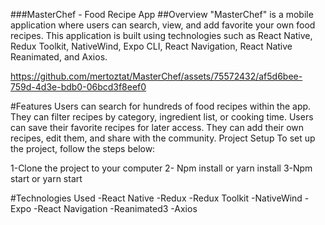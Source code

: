 ###MasterChef - Food Recipe App
##Overview
"MasterChef" is a mobile application where users can search, view, and add favorite your own food recipes. This application is built using technologies such as React Native, Redux Toolkit, NativeWind, Expo CLI, React Navigation, React Native Reanimated, and Axios.

https://github.com/mertoztat/MasterChef/assets/75572432/af5d6bee-759d-4d3e-bdb0-06bcd3f8eef0

#Features
Users can search for hundreds of food recipes within the app.
They can filter recipes by category, ingredient list, or cooking time.
Users can save their favorite recipes for later access.
They can add their own recipes, edit them, and share with the community.
Project Setup
To set up the project, follow the steps below:

1-Clone the project to your computer
2- Npm install or yarn install
3-Npm start or yarn start

#Technologies Used
-React Native
-Redux
-Redux Toolkit
-NativeWind
-Expo
-React Navigation
-Reanimated3
-Axios



